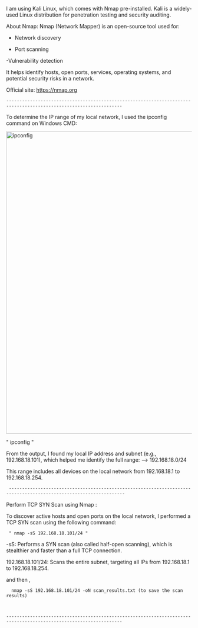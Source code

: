 
I am using Kali Linux, which comes with Nmap pre-installed. Kali is a widely-used Linux distribution for penetration testing and security auditing.

About Nmap:
Nmap (Network Mapper) is an open-source tool used for:
 - Network discovery

 - Port scanning

 -Vulnerability detection

It helps identify hosts, open ports, services, operating systems, and potential security risks in a network.

Official site:  https://nmap.org

    ------------------------------------------------------------------------------------------------------------------

To determine the IP range of my local network, I used the ipconfig command on Windows CMD:

<img width="1172" height="817" alt="ipconfig" src="https://github.com/user-attachments/assets/8936d6ff-5309-47f9-b506-1ff795948db0" />

" ipconfig "

From the output, I found my local IP address and subnet (e.g., 192.168.18.101), which helped me identify the full range:
-->  192.168.18.0/24

This range includes all devices on the local network from 192.168.18.1 to 192.168.18.254.


     ------------------------------------------------------------------------------------------------------------------


Perform TCP SYN Scan using Nmap : 

To discover active hosts and open ports on the local network, I performed a TCP SYN scan using the following command:

     " nmap -sS 192.168.18.101/24 "

 
-sS: Performs a SYN scan (also called half-open scanning), which is stealthier and faster  than a full TCP connection.

192.168.18.101/24: Scans the entire subnet, targeting all IPs from 192.168.18.1 to 192.168.18.254.

and then ,
 
      nmap -sS 192.168.18.101/24 -oN scan_results.txt (to save the scan results)  



    ------------------------------------------------------------------------------------------------------------------

    
